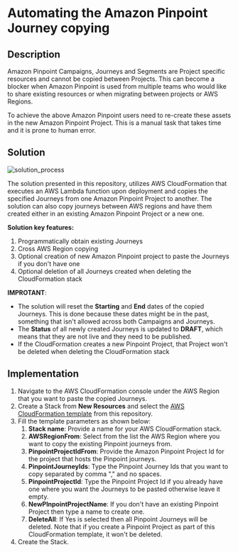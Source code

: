 # Automating the Amazon Pinpoint Journey copying

## Description

Amazon Pinpoint Campaigns, Journeys and Segments are Project specific resources and cannot be copied between Projects. This can become a blocker when Amazon Pinpoint is used from multiple teams who would like to share existing resources or when migrating between projects or AWS Regions. 

To achieve the above Amazon Pinpoint users need to re-create these assets in the new Amazon Pinpoint Project. This is a manual task that takes time and it is prone to human error.

## Solution

![solution_process](SampleCode/JourneyCopyMechanism/PinpointJourneyCopyProcess.png)

The solution presented in this repository, utilizes AWS CloudFormation that executes an AWS Lambda function upon deployment and copies the specified Journeys from one Amazon Pinpoint Project to another. The solution can also copy journeys between AWS regions and have them created either in an existing Amazon Pinpoint Project or a new one.

**Solution key features:**
1. Programmatically obtain existing Journeys
3. Cross AWS Region copying
4. Optional creation of new Amazon Pinpoint project to paste the Journeys if you don't have one
5. Optional deletion of all Journeys created when deleting the CloudFormation stack

**IMPROTANT**: 
- The solution will reset the **Starting** and **End** dates of the copied Journeys. This is done because these dates might be in the past, something that isn't allowed across both Campaigns and Journeys. 
- The **Status** of all newly created Journeys is updated to **DRAFT**, which means that they are not live and they need to be published.
- If the CloudFormation creates a new Pinpoint Project, that Project won't be deleted when deleting the CloudFormation stack

## Implementation

1. Navigate to the AWS CloudFormation console under the AWS Region that you want to paste the copied Journeys.
2. Create a Stack from **New Resources** and select the [AWS CloudFormation template](SampleCode/JourneyCopyMechanism/PinpointJourneyCopingMechanismCF.yaml) from this repository.
3. Fill the template parameters as shown below:
    1. **Stack name**: Provide a name for your AWS CloudFormation stack.
    2. **AWSRegionFrom**: Select from the list the AWS Region where you want to copy the existing Pinpoint journeys from.
    3. **PinpointProjectIdFrom**: Provide the Amazon Pinpoint Project Id for the project that hosts the Pinpoint journeys.
    4. **PinpointJourneyIds**: Type the Pinpoint Journey Ids that you want to copy separated by comma "," and no spaces.
    5. **PinpointProjectId**: Type the Pinpoint Project Id if you already have one where you want the Journeys to be pasted otherwise leave it empty.
    6. **NewPInpointProjectName**: If you don't have an existing Pinpoint Project then type a name to create one.
    7. **DeleteAll**: If Yes is selected then all Pinpoint Journeys will be deleted. Note that if you create a Pinpoint Project as part of this CloudFormation template, it won't be deleted. 
4. Create the Stack.
